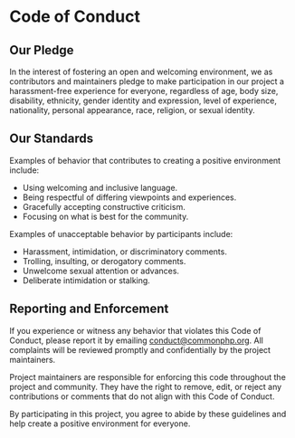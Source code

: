 # Code of Conduct

## Our Pledge

In the interest of fostering an open and welcoming environment, we as contributors and maintainers pledge to make participation in our project a harassment-free experience for everyone, regardless of age, body size, disability, ethnicity, gender identity and expression, level of experience, nationality, personal appearance, race, religion, or sexual identity.

## Our Standards

Examples of behavior that contributes to creating a positive environment include:
- Using welcoming and inclusive language.
- Being respectful of differing viewpoints and experiences.
- Gracefully accepting constructive criticism.
- Focusing on what is best for the community.

Examples of unacceptable behavior by participants include:
- Harassment, intimidation, or discriminatory comments.
- Trolling, insulting, or derogatory comments.
- Unwelcome sexual attention or advances.
- Deliberate intimidation or stalking.

## Reporting and Enforcement

If you experience or witness any behavior that violates this Code of Conduct, please report it by emailing [conduct@commonphp.org](mailto:conduct@commonphp.org). All complaints will be reviewed promptly and confidentially by the project maintainers.

Project maintainers are responsible for enforcing this code throughout the project and community. They have the right to remove, edit, or reject any contributions or comments that do not align with this Code of Conduct.

By participating in this project, you agree to abide by these guidelines and help create a positive environment for everyone.
